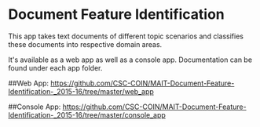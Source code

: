# Document Feature Identification
This app takes text documents of different topic scenarios and classifies these documents into respective domain areas. 

It's available as a web app as well as a console app. Documentation can be found under each app folder.

##Web App: 
https://github.com/CSC-COIN/MAIT-Document-Feature-Identification-_2015-16/tree/master/web_app

##Console App: 
https://github.com/CSC-COIN/MAIT-Document-Feature-Identification-_2015-16/tree/master/console_app
